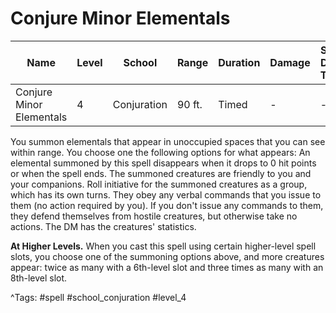 # Conjure Minor Elementals

| Name | Level | School | Range | Duration | Damage | Save DC & Type |
|------|-------|--------|-------|----------|--------|----------------|
| Conjure Minor Elementals | 4 | Conjuration | 90 ft. | Timed | - | - |

You summon elementals that appear in unoccupied spaces that you can see within range. You choose one the following options for what appears: An elemental summoned by this spell disappears when it drops to 0 hit points or when the spell ends. The summoned creatures are friendly to you and your companions. Roll initiative for the summoned creatures as a group, which has its own turns. They obey any verbal commands that you issue to them (no action required by you). If you don't issue any commands to them, they defend themselves from hostile creatures, but otherwise take no actions. The DM has the creatures' statistics.

**At Higher Levels.** When you cast this spell using certain higher-level spell slots, you choose one of the summoning options above, and more creatures appear: twice as many with a 6th-level slot and three times as many with an 8th-level slot.

^Tags: #spell #school_conjuration #level_4
